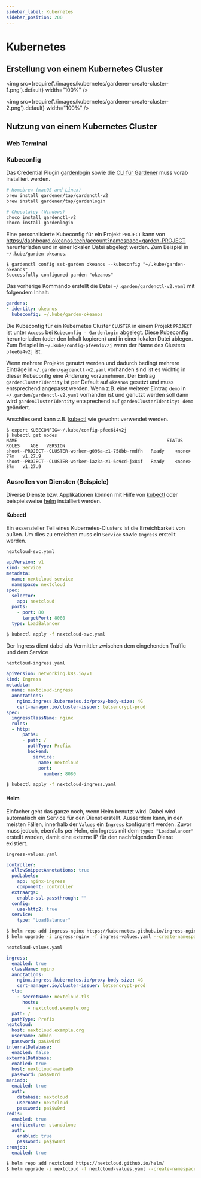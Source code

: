 ```yaml
---
sidebar_label: Kubernetes
sidebar_position: 200
---
```


# Kubernetes

## Erstellung von einem Kubernetes Cluster

<img
  src={require('./images/kubernetes/gardener-create-cluster-1.png').default}
  width="100%"
/>

<img
  src={require('./images/kubernetes/gardener-create-cluster-2.png').default}
  width="100%"
/>

## Nutzung von einem Kubernetes Cluster

### Web Terminal

### Kubeconfig

Das Credential Plugin [gardenlogin](https://github.com/gardener/gardenlogin#installation)
sowie die [CLI für Gardener](https://github.com/gardener/gardenctl-v2/#install-using-package-managers)
muss vorab installiert werden.

```bash
# Homebrew (macOS and Linux)
brew install gardener/tap/gardenctl-v2
brew install gardener/tap/gardenlogin

# Chocolatey (Windows)
choco install gardenctl-v2
choco install gardenlogin
```

Eine personalisierte Kubeconfig für ein Projekt `PROJECT` kann von
https://dashboard.okeanos.tech/account?namespace=garden-PROJECT herunterladen und in einer lokalen Datei
abgelegt werden. Zum Beispiel in `~/.kube/garden-okeanos`.

```
$ gardenctl config set-garden okeanos --kubeconfig "~/.kube/garden-okeanos"
Successfully configured garden "okeanos"
```

Das vorherige Kommando erstellt die Datei `~/.garden/gardenctl-v2.yaml` mit folgendem Inhalt:

```yaml
gardens:
- identity: okeanos
  kubeconfig: ~/.kube/garden-okeanos
```

Die Kubeconfig für ein Kubernetes Cluster `CLUSTER` in einem Projekt `PROJECT` ist unter `Access` bei
`Kubeconfig - Gardenlogin` abgelegt. Diese Kubeconfig herunterladen (oder den Inhalt kopieren) und in
einer lokalen Datei ablegen. Zum Beispiel in `~/.kube/config-pfee6i4v2j` wenn der Name des Clusters
`pfee6i4v2j` ist.

Wenn mehrere Projekte genutzt werden und dadurch bedingt mehrere Einträge in `~/.garden/gardenctl-v2.yaml`
vorhanden sind ist es wichtig in dieser Kubeconfig eine Änderung vorzunehmen. Der Eintrag
`gardenClusterIdentity` ist per Default auf `okeanos` gesetzt und muss entsprechend angepasst werden. Wenn z.B.
eine weiterer Eintrag `demo` in `~/.garden/gardenctl-v2.yaml` vorhanden ist und genutzt werden soll dann
wird `gardenClusterIdentity` entsprechend auf `gardenClusterIdentity: demo` geändert.

Anschliessend kann z.B. [kubectl](https://kubernetes.io/docs/reference/kubectl/) wie gewohnt verwendet werden.

```
$ export KUBECONFIG=~/.kube/config-pfee6i4v2j
$ kubectl get nodes
NAME                                                        STATUS   ROLES    AGE   VERSION
shoot--PROJECT--CLUSTER-worker-g096a-z1-758bb-rmdfh   Ready    <none>   77m   v1.27.9
shoot--PROJECT--CLUSTER-worker-iaz3a-z1-6c9cd-jx84f   Ready    <none>   87m   v1.27.9
```

### Ausrollen von Diensten (Beispiele)

Diverse Dienste bzw. Applikationen können mit Hilfe von [kubectl](https://kubernetes.io/docs/tasks/tools/#kubectl) oder beispielsweise [helm](https://helm.sh/docs/helm/helm_install/) installiert werden.

#### Kubectl
Ein essenzieller Teil eines Kubernetes-Clusters ist die Erreichbarkeit von außen. Um dies zu erreichen muss ein `Service` sowie `Ingress` erstellt werden.

`nextcloud-svc.yaml`
```yaml
apiVersion: v1
kind: Service
metadata:
  name: nextcloud-service
  namespace: nextcloud
spec:
  selector:
    app: nextcloud
  ports:
    - port: 80
      targetPort: 8080
  type: LoadBalancer
```

```bash
$ kubectl apply -f nextcloud-svc.yaml
```

Der Ingress dient dabei als Vermittler zwischen dem eingehenden Traffic und dem Service

`nextcloud-ingress.yaml`
```yaml
apiVersion: networking.k8s.io/v1
kind: Ingress
metadata:
  name: nextcloud-ingress
  annotations:
    nginx.ingress.kubernetes.io/proxy-body-size: 4G
    cert-manager.io/cluster-issuer: letsencrypt-prod
spec:
  ingressClassName: nginx
  rules:
  - http:
      paths:
      - path: /
        pathType: Prefix
        backend:
          service:
            name: nextcloud
            port:
              number: 8080
```

```bash
$ kubectl apply -f nextcloud-ingress.yaml
```

#### Helm
Einfacher geht das ganze noch, wenn Helm benutzt wird. Dabei wird automatisch ein Service für den Dienst erstellt. Ausserdem kann, in den meisten Fällen, innerhalb der `Values` ein `Ingress` konfiguriert werden. Zuvor muss jedoch, ebenfalls per Helm, ein Ingress mit dem `type: "Loadbalancer"` erstellt werden, damit eine externe IP für den nachfolgenden Dienst existiert.

`ingress-values.yaml`
```yaml
controller:
  allowSnippetAnnotations: true
  podLabels:
    app: nginx-ingress
    component: controller
  extraArgs:
    enable-ssl-passthrough: ""
  config:
    use-http2: true
  service:
    type: "LoadBalancer"
```

```bash
$ helm repo add ingress-nginx https://kubernetes.github.io/ingress-nginx
$ helm upgrade -i ingress-nginx -f ingress-values.yaml --create-namespace -n ingress-nginx ingress-nginx/ingress-nginx
```

`nextcloud-values.yaml`
```yaml
ingress:
  enabled: true
  className: nginx
  annotations:
    nginx.ingress.kubernetes.io/proxy-body-size: 4G
    cert-manager.io/cluster-issuer: letsencrypt-prod
  tls:
    - secretName: nextcloud-tls
      hosts:
        - nextcloud.example.org
  path: /
  pathType: Prefix
nextcloud:
  host: nextcloud.example.org
  username: admin
  password: pa$$w0rd
internalDatabase:
  enabled: false
externalDatabase:
  enabled: true
  host: nextcloud-mariadb
  password: pa$$w0rd
mariadb:
  enabled: true
  auth:
    database: nextcloud
    username: nextcloud
    password: pa$$w0rd
redis:
  enabled: true
  architecture: standalone
  auth:
    enabled: true
    password: pa$$w0rd
cronjob:
  enabled: true
```

```bash
$ helm repo add nextcloud https://nextcloud.github.io/helm/
$ helm upgrade -i nextcloud -f nextcloud-values.yaml --create-namespace -n nextcloud nextcloud/nextcloud
```
